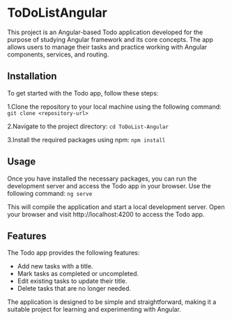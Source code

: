 # ToDoListAngular

This project is an Angular-based Todo application developed for the purpose of studying Angular framework and its core concepts. 
The app allows users to manage their tasks and practice working with Angular components, services, and routing.

## Installation

To get started with the Todo app, follow these steps:

1.Clone the repository to your local machine using the following command:
`git clone <repository-url>`

2.Navigate to the project directory:
`cd ToDoList-Angular`

3.Install the required packages using npm:
`npm install`

## Usage

Once you have installed the necessary packages, you can run the development server and access the Todo app in your browser. 
Use the following command: `ng serve`

This will compile the application and start a local development server. Open your browser and visit http://localhost:4200 to access the Todo app.

## Features

The Todo app provides the following features:

- Add new tasks with a title.
- Mark tasks as completed or uncompleted.
- Edit existing tasks to update their title.
- Delete tasks that are no longer needed.

The application is designed to be simple and straightforward, making it a suitable project for learning and experimenting with Angular.

